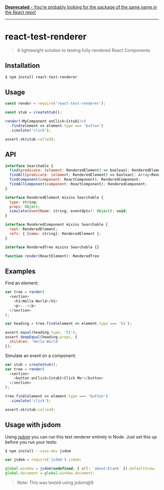 [**Deprecated** - You're probably looking for the package of the same name in the React repo!](https://github.com/facebook/react/tree/master/packages/react-test-renderer)

---

# react-test-renderer

> A lightweight solution to testing fully-rendered React Components

## Installation

```sh
$ npm install react-test-renderer
```

## Usage

```js
const render = require('react-test-renderer');

const stub = createStub();

render(<MyComponent onClick={stub}/>)
  .find(element => element.type === 'button')
  .simulate('click');

assert.ok(stub.called);
```

## API

```js
interface Searchable {
  find(predicate: (element: RenderedElement) => boolean): RenderedElement;
  findAll(predicate: (element: RenderedElement) => boolean): Array<RenderedElement>;
  findComponent(component: ReactComponent): RenderedComponent;
  findAllComponent(component: ReactComponent): RenderedComponent;
}

interface RenderedElement mixins Searchable {
  type: string;
  props: Object;
  simulate(eventName: string, eventOpts?: Object): void;
}

interface RenderedComponent mixins Searchable {
  root: RenderedElement;
  refs: { [name: string]: RenderedElement };
}

interface RenderedTree mixins Searchable {}

function render(ReactElement): RenderedTree
```


## Examples

Find an element:

```js
var tree = render(
  <section>
    <h1>Hello World</h1>
    <p>...</p>
  </section>
);

var heading = tree.find(element => element.type === 'h1');

assert.equal(heading.type, 'h1');
assert.deepEqual(heading.props, {
  children: 'Hello World'
});
```

Simulate an event on a component:

```js
var stub = createStub();
var tree = render(
  <section>
    <button onClick={stub}>Click Me!</button>
  </section>
);

tree.find(element => element.type === 'button')
  .simulate('click');

assert.ok(stub.called);
```

## Usage with jsdom

Using [jsdom](https://github.com/tmpvar/jsdom) you can run this test renderer
entirely in Node. Just set this up before you run your tests:

```sh
$ npm install --save-dev jsdom
```

```js
var jsdom = require('jsdom').jsdom;

global.window = jsdom(undefined, { url: 'about:blank' }).defaultView;
global.document = global.window.document;
```

> Note: This was tested using jsdom@9
